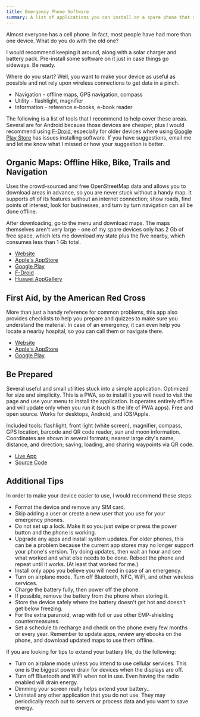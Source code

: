 ```yaml
---
title: Emergency Phone Software
summary: A list of applications you can install on a spare phone that are usefulin case of an emergency.
---
```


Almost everyone has a cell phone. In fact, most people have had more than one device. What do you do with the old one?

I would recommend keeping it around, along with a solar charger and battery pack. Pre-install some software on it just in case things go sideways. Be ready.

Where do you start? Well, you want to make your device as useful as possible and not rely upon wireless connections to get data in a pinch.

* Navigation - offline maps, GPS navigation, compass
* Utility - flashlight, magnifier
* Information - reference e-books, e-book reader

The following is a list of tools that I recommend to help cover these areas. Several are for Android because those devices are cheaper, plus I would recommend using [F-Droid](https://f-droid.org/en/), especially for older devices where using [Google Play Store](https://play.google.com/store/apps) has issues installing software. If you have suggestions, email me and let me know what I missed or how your suggestion is better.


## Organic Maps: Offline Hike, Bike, Trails and Navigation

Uses the crowd-sourced and free OpenStreetMap data and allows you to download areas in advance, so you are never stuck without a handy map. It supports *all* of its features without an internet connection; show roads, find points of interest, look for businesses, and turn by turn navigation can all be done offline.

After downloading, go to the menu and download maps. The maps themselves aren't very large - one of my spare devices only has 2 Gb of free space, which lets me download my state plus the five nearby, which consumes less than 1 Gb total.

* [Website](https://organicmaps.app/)
* [Apple's AppStore](https://apps.apple.com/app/organic-maps/id1567437057)
* [Google Play](https://play.google.com/store/apps/details?id=app.organicmaps&hl=en)
* [F-Droid](https://f-droid.org/en/packages/app.organicmaps/)
* [Huawei AppGallery](https://appgallery.huawei.com/#/app/C104325611?local=en)


## First Aid, by the American Red Cross

More than just a handy reference for common problems, this app also provides checklists to help you prepare and quizzes to make sure you understand the material. In case of an emergency, it can even help you locate a nearby hospital, so you can call them or navigate there.

* [Website](https://www.redcross.org/get-help/how-to-prepare-for-emergencies/mobile-apps.html)
* [Apple's AppStore](https://itunes.apple.com/US/app/first-aid-by-american-red-cross/id529160691?mt=8)
* [Google Play](https://play.google.com/store/apps/details?id=com.cube.arc.fa)


## Be Prepared

Several useful and small utilities stuck into a simple application. Optimized for size and simplicity. This is a PWA, so to install it you will need to visit the page and use your menu to install the application. It operates entirely offline and will update only when you run it (such is the life of PWA apps). Free and open source. Works for desktops, Android, and iOS/Apple.

Included tools: flashlight, front light (white screen), magnifier, compass, GPS location, barcode and QR code reader, sun and moon information. Coordinates are shown in several formats; nearest large city's name, distance, and direction; saving, loading, and sharing waypoints via QR code.

* [Live App](https://be-prepared.github.io/)
* [Source Code](https://github.com/be-Prepared/Be-Prepared.github.io/)


## Additional Tips

In order to make your device easier to use, I would recommend these steps:

* Format the device and remove any SIM card.
* Skip adding a user or create a new user that you use for your emergency phones.
* Do not set up a lock. Make it so you just swipe or press the power button and the phone is working.
* Upgrade any apps and install system updates. For older phones, this can be a problem because the current app stores may no longer support your phone's version. Try doing updates, then wait an hour and see what worked and what else needs to be done. Reboot the phone and repeat until it works. (At least that worked for me.)
* Install only apps you believe you will need in case of an emergency.
* Turn on airplane mode. Turn off Bluetooth, NFC, WiFi, and other wireless services.
* Charge the battery fully, then power off the phone.
* If possible, remove the battery from the phone when storing it.
* Store the device safely where the battery doesn't get hot and doesn't get below freezing.
* For the extra paranoid, wrap with foil or use other EMP-shielding countermeasures.
* Set a schedule to recharge and check on the phone every few months or every year. Remember to update apps, review any ebooks on the phone, and download updated maps to use them offline.

If you are looking for tips to extend your battery life, do the following:

* Turn on airplane mode unless you intend to use cellular services. This one is the biggest power drain for devices when the displays are off.
* Turn off Bluetooth and WiFi when not in use. Even having the radio enabled will drain energy.
* Dimming your screen really helps extend your battery..
* Uninstall any other application that you do not use. They may periodically reach out to servers or process data and you want to save energy.
